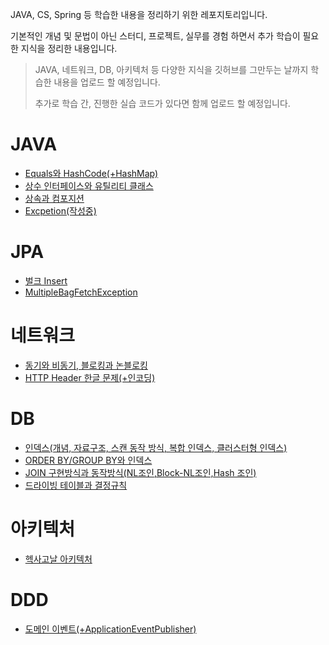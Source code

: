 JAVA, CS, Spring 등 학습한 내용을 정리하기 위한 레포지토리입니다.

기본적인 개념 및 문법이 아닌 스터디, 프로젝트, 실무를 경험 하면서 추가 학습이 필요한 지식을 정리한 내용입니다.
> JAVA, 네트워크, DB, 아키텍처 등 다양한 지식을 깃허브를 그만두는 날까지 학습한 내용을 업로드 할 예정입니다.
> 
> 추가로 학습 간, 진행한 실습 코드가 있다면 함께 업로드 할 예정입니다.

# JAVA
* [Equals와 HashCode(+HashMap)](https://chivalrous-asparagus-831.notion.site/Equals-HashCode-HashMap-20b9ac22a1384fdf96381d24679e039e?pvs=4)
* [상수 인터페이스와 유틸리티 클래스](https://chivalrous-asparagus-831.notion.site/vs-72bda8b89c984dbdbfb33bfd6fdebe57?pvs=4)
* [상속과 컴포지션](https://chivalrous-asparagus-831.notion.site/216d48a135df40fd90a7a6335e0b749e?pvs=4)
* [Excpetion(작성중)](https://chivalrous-asparagus-831.notion.site/6117cb018f3d41e294c5711f9bbf9d16?pvs=4)

# JPA
* [벌크 Insert](https://chivalrous-asparagus-831.notion.site/Batch-Insert-1d7b3fcb63cf4b72940763872eb8e5ae?pvs=4)
* [MultipleBagFetchException](https://chivalrous-asparagus-831.notion.site/MultipleBagFetchException-59246824ad11452aa47525bc41408e02?pvs=4)

# 네트워크
* [동기와 비동기, 블로킹과 논블로킹](https://chivalrous-asparagus-831.notion.site/c7a07d79507f43f69931cdc4d2768de6?pvs=4)
* [HTTP Header 한글 문제(+인코딩)](https://chivalrous-asparagus-831.notion.site/HTTP-Header-8ca0ab2cb2194532a9ca12f665520ed2?pvs=4)

# DB
* [인덱스(개념, 자료구조, 스캔 동작 방식, 복합 인덱스, 클러스터형 인덱스)](https://chivalrous-asparagus-831.notion.site/1eda1751445d4e1882fc16797d0c9556?pvs=4)
* [ORDER BY/GROUP BY와 인덱스](https://chivalrous-asparagus-831.notion.site/ORDER-BY-GROUP-BY-d141c2ce89e44296bd948ebdb22f15de?pvs=4)
* [JOIN 구현방식과 동작방식(NL조인,Block-NL조인,Hash 조인)](https://chivalrous-asparagus-831.notion.site/JOIN-5fb4b95f448042a0b3c06d77cf7fe209?pvs=4)
* [드라이빙 테이블과 결정규칙](https://chivalrous-asparagus-831.notion.site/5431a301739f4851848f95c99a8edb17?pvs=4)

# 아키텍처
* [헥사고날 아키텍처](https://chivalrous-asparagus-831.notion.site/c6f55333a15b4bee83f8cb2ae0864d6b?pvs=4)

# DDD
* [도메인 이벤트(+ApplicationEventPublisher)](https://chivalrous-asparagus-831.notion.site/ApplicationEventPublisher-1726c08c496e434abf2faf630cb28184?pvs=4)

